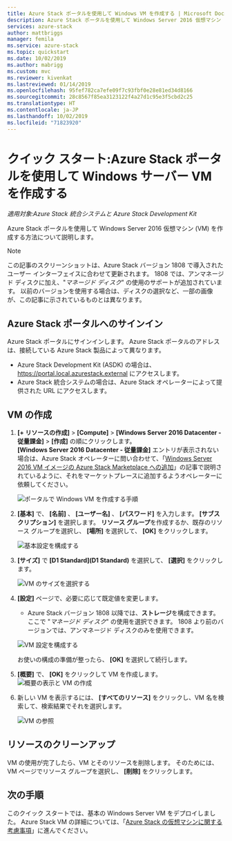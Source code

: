 ```yaml
---
title: Azure Stack ポータルを使用して Windows VM を作成する | Microsoft Docs
description: Azure Stack ポータルを使用して Windows Server 2016 仮想マシン (VM) を作成する方法について説明します。
services: azure-stack
author: mattbriggs
manager: femila
ms.service: azure-stack
ms.topic: quickstart
ms.date: 10/02/2019
ms.author: mabrigg
ms.custom: mvc
ms.reviewer: kivenkat
ms.lastreviewed: 01/14/2019
ms.openlocfilehash: 95fef782ca7efe09f7c93fbf0e28e81ed34d8166
ms.sourcegitcommit: 28c8567f85ea3123122f4a27d1c95e3f5cbd2c25
ms.translationtype: HT
ms.contentlocale: ja-JP
ms.lasthandoff: 10/02/2019
ms.locfileid: "71823920"
---
```

# <a name="quickstart-create-a-windows-server-vm-with-the-azure-stack-portal"></a>クイック スタート:Azure Stack ポータルを使用して Windows サーバー VM を作成する

*適用対象:Azure Stack 統合システムと Azure Stack Development Kit*

Azure Stack ポータルを使用して Windows Server 2016 仮想マシン (VM) を作成する方法について説明します。

> [!NOTE]  
> この記事のスクリーンショットは、Azure Stack バージョン 1808 で導入されたユーザー インターフェイスに合わせて更新されます。 1808 では、アンマネージド ディスクに加え、"*マネージド ディスク*" の使用のサポートが追加されています。 以前のバージョンを使用する場合は、ディスクの選択など、一部の画像が、この記事に示されているものとは異なります。  


## <a name="sign-in-to-the-azure-stack-portal"></a>Azure Stack ポータルへのサインイン

Azure Stack ポータルにサインインします。 Azure Stack ポータルのアドレスは、接続している Azure Stack 製品によって異なります。

* Azure Stack Development Kit (ASDK) の場合は、 https://portal.local.azurestack.external にアクセスします。
* Azure Stack 統合システムの場合は、Azure Stack オペレーターによって提供された URL にアクセスします。

## <a name="create-a-vm"></a>VM の作成

1. **[+ リソースの作成]**  >  **[Compute]**  >  **[Windows Server 2016 Datacenter - 従量課金]**  >  **[作成]** の順にクリックします。 <br> **[Windows Server 2016 Datacenter - 従量課金]** エントリが表示されない場合は、Azure Stack オペレーターに問い合わせて、「[Windows Server 2016 VM イメージの Azure Stack Marketplace への追加](../operator/azure-stack-create-and-publish-marketplace-item.md)」の記事で説明されているように、それをマーケットプレースに追加するようオペレーターに依頼してください。

    ![ポータルで Windows VM を作成する手順](media/azure-stack-quick-windows-portal/image01.png)

2. **[基本]** で、 **[名前]** 、 **[ユーザー名]** 、 **[パスワード]** を入力します。 **[サブスクリプション]** を選択します。 **リソース グループ**を作成するか、既存のリソース グループを選択し、 **[場所]** を選択して、 **[OK]** をクリックします。

    ![基本設定を構成する](media/azure-stack-quick-windows-portal/image02.png)

3. **[サイズ]** で **[D1 Standard]\(D1 Standard\)** を選択して、 **[選択]** をクリックします。  

    ![VM のサイズを選択する](media/azure-stack-quick-windows-portal/image03.png)

4. **[設定]** ページで、必要に応じて既定値を変更します。
   - Azure Stack バージョン 1808 以降では、**ストレージ**を構成できます。ここで "*マネージド ディスク*" の使用を選択できます。 1808 より前のバージョンでは、アンマネージド ディスクのみを使用できます。  

   ![VM 設定を構成する](media/azure-stack-quick-windows-portal/image04.png)  

   お使いの構成の準備が整ったら、 **[OK]** を選択して続行します。

5. **[概要]** で、 **[OK]** をクリックして VM を作成します。
    ![概要の表示と VM の作成](media/azure-stack-quick-windows-portal/image05.png)

6. 新しい VM を表示するには、 **[すべてのリソース]** をクリックし、VM 名を検索して、検索結果でそれを選択します。

    ![VM の参照](media/azure-stack-quick-windows-portal/image06.png)

## <a name="clean-up-resources"></a>リソースのクリーンアップ

VM の使用が完了したら、VM とそのリソースを削除します。 そのためには、VM ページでリソース グループを選択し、 **[削除]** をクリックします。

## <a name="next-steps"></a>次の手順

このクイック スタートでは、基本の Windows Server VM をデプロイしました。 Azure Stack VM の詳細については、「[Azure Stack の仮想マシンに関する考慮事項](azure-stack-vm-considerations.md)」に進んでください。
